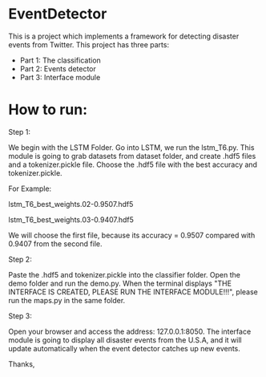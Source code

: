 # EventDetector
This is a project which implements a framework for detecting disaster events from Twitter.
This project has three parts:
- Part 1: The classification
- Part 2: Events detector
- Part 3: Interface module

# How to run:
Step 1:

We begin with the LSTM Folder. Go into LSTM, we run the lstm_T6.py. This module is going to grab datasets from dataset folder,  and create .hdf5 files and a tokenizer.pickle file. Choose the .hdf5 file with the best accuracy and tokenizer.pickle.

For Example: 

  lstm_T6_best_weights.02-0.9507.hdf5
  
  lstm_T6_best_weights.03-0.9407.hdf5
  
We will choose the first file, because its accuracy = 0.9507 compared with 0.9407 from the second file.

Step 2:

Paste the .hdf5 and tokenizer.pickle into the classifier folder.
Open the demo folder and run the demo.py. When the terminal displays "THE INTERFACE IS CREATED, PLEASE RUN THE INTERFACE MODULE!!!",  please run the maps.py in the same folder.

Step 3: 

Open your browser and access the address: 127.0.0.1:8050.
The interface module is going to display all disaster events from the U.S.A, and it will update automatically when the event detector catches up new events.

Thanks,
